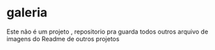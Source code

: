 # galeria
Este não é um projeto , repositorio pra guarda todos outros arquivo de imagens do Readme de outros projetos
